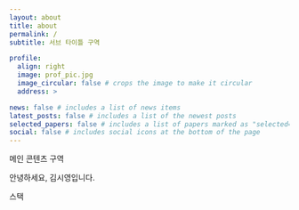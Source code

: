 ```yaml
---
layout: about
title: about
permalink: /
subtitle: 서브 타이틀 구역

profile:
  align: right
  image: prof_pic.jpg
  image_circular: false # crops the image to make it circular
  address: >

news: false # includes a list of news items
latest_posts: false # includes a list of the newest posts
selected_papers: false # includes a list of papers marked as "selected={true}"
social: false # includes social icons at the bottom of the page
---
```


메인 콘텐츠 구역

안녕하세요, 김시영입니다.

스택
